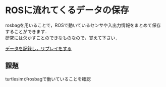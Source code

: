 # ROSに流れてくるデータの保存

rosbagを用いることで，ROSで動いているセンサや入出力情報をまとめて保存することができます．  
研究には欠かすことのできなものなので，覚えて下さい．

[データを記録し，リプレイをする](http://wiki.ros.org/ja/ROS/Tutorials/Recording%20and%20playing%20back%20data)  

## 課題

turtlesimがrosbagで動いていることを確認
